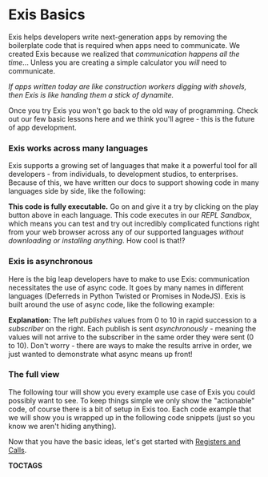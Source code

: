 # Exis Basics

Exis helps developers write next-generation apps by removing the boilerplate code that is required when apps need to communicate. We created Exis because we realized that *communication happens all the time*... Unless you are creating a simple calculator you *will* need to communicate.

*If apps written today are like construction workers digging with shovels, then Exis is like handing them a stick of dynamite.*

Once you try Exis you won't go back to the old way of programming. Check out our few basic lessons here and we think you'll agree - this is the future of app development.

### Exis works across many languages

Exis supports a growing set of languages that make it a powerful tool for all developers - from individuals, to development studios, to enterprises. Because of this, we have written our docs to support showing code in many languages side by side, like the following:

<exis-code name="Tour Basics 1" action="simple"></exis-code>

**This code is fully executable.** Go on and give it a try by clicking on the play button above in each language. This code executes in our *REPL Sandbox*, which means you can test and try out incredibly complicated functions right from your web browser across any of our supported languages *without downloading or installing anything*. How cool is that!?

### Exis is asynchronous

Here is the big leap developers have to make to use Exis: communication necessitates the use of async code. It goes by many names in different languages (Deferreds in Python Twisted or Promises in NodeJS). Exis is built around the use of async code, like the following example:

<exis-code name="Tour Basics 2"></exis-code>

**Explanation:** The left *publishes* values from 0 to 10 in rapid succession to a *subscriber* on the right. Each publish is sent *asynchronously* - meaning the values will not arrive to the subscriber in the same order they were sent (0 to 10). Don't worry - there are ways to make the results arrive in order, we just wanted to demonstrate what async means up front!

### The full view

The following tour will show you every example use case of Exis you could possibly want to see. To keep things simple we only show the "actionable" code, of course there is a bit of setup in Exis too. Each code example that we will show you is wrapped up in the following code snippets (just so you know we aren't hiding anything).

<exis-code name="REPL Template" action="template" repl=false></exis-code>

Now that you have the basic ideas, let's get started with [Registers and Calls](/pages/tour/regcall-lesson1.md).

__TOCTAGS__

